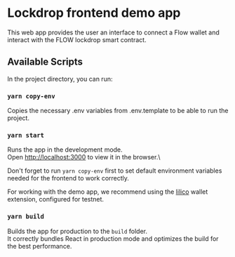 # Lockdrop frontend demo app

This web app provides the user an interface to connect a Flow wallet and interact with the FLOW lockdrop smart contract.

## Available Scripts

In the project directory, you can run:

### `yarn copy-env`

Copies the necessary .env variables from .env.template to be able to run the project.

### `yarn start`

Runs the app in the development mode.\
Open [http://localhost:3000](http://localhost:3000) to view it in the browser.\

Don't forget to run `yarn copy-env` first to set default environment variables needed for
the frontend to work correctly.

For working with the demo app, we recommend using the [lilico](https://lilico.app/) wallet extension, configured for testnet.

### `yarn build`

Builds the app for production to the `build` folder.\
It correctly bundles React in production mode and optimizes the build for the best performance.
